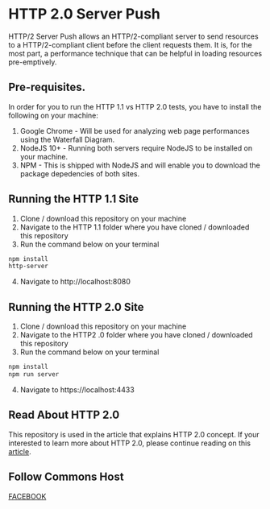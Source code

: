 # HTTP 2.0 Server Push

HTTP/2 Server Push allows an HTTP/2-compliant server to send resources to a HTTP/2-compliant client before the client requests them. It is, for the most part, a performance technique that can be helpful in loading resources pre-emptively.

## Pre-requisites.

In order for you to run the HTTP 1.1 vs HTTP 2.0 tests, you have to install the following on your machine:

1. Google Chrome - Will be used for analyzing web page performances using the Waterfall Diagram.
2. NodeJS 10+ - Running both servers require NodeJS to be installed on your machine.
3. NPM - This is shipped with NodeJS and will enable you to download the package depedencies of both sites.

## Running the HTTP 1.1 Site

1. Clone / download this repository on your machine
2. Navigate to the HTTP 1.1 folder where you have cloned / downloaded this repository
3. Run the command below on your terminal

```sh
npm install
http-server
```
4. Navigate to http://localhost:8080

## Running the HTTP 2.0 Site

1. Clone / download this repository on your machine
2. Navigate to the HTTP2 .0 folder where you have cloned / downloaded this repository
3. Run the command below on your terminal

```sh
npm install
npm run server
```
4. Navigate to https://localhost:4433

## Read About HTTP 2.0

This repository is used in the article that explains HTTP 2.0 concept. If your interested to learn more about HTTP 2.0, please continue reading on this [article](https://pogsdotnet.blogspot.com/2018/06/http-2-server-push.html).

## Follow Commons Host

[FACEBOOK](https://www.facebook.com/commonshost/)
